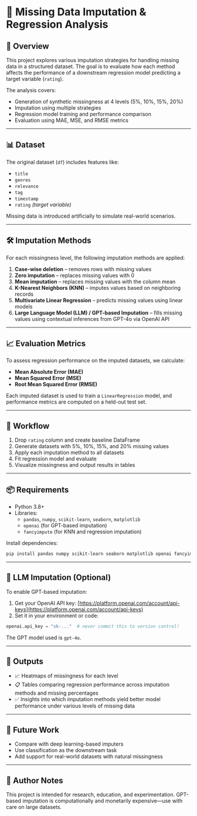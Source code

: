 
# 🧠 Missing Data Imputation & Regression Analysis

## 📌 Overview

This project explores various imputation strategies for handling missing data in a structured dataset. The goal is to evaluate how each method affects the performance of a downstream regression model predicting a target variable (`rating`).

The analysis covers:
- Generation of synthetic missingness at 4 levels (5%, 10%, 15%, 20%)
- Imputation using multiple strategies
- Regression model training and performance comparison
- Evaluation using MAE, MSE, and RMSE metrics

---

## 📊 Dataset

The original dataset (`df`) includes features like:
- `title`
- `genres`
- `relevance`
- `tag`
- `timestamp`
- `rating` *(target variable)*

Missing data is introduced artificially to simulate real-world scenarios.

---

## 🛠️ Imputation Methods

For each missingness level, the following imputation methods are applied:

1. **Case-wise deletion** – removes rows with missing values  
2. **Zero imputation** – replaces missing values with 0  
3. **Mean imputation** – replaces missing values with the column mean  
4. **K-Nearest Neighbors (KNN)** – imputes values based on neighboring records  
5. **Multivariate Linear Regression** – predicts missing values using linear models  
6. **Large Language Model (LLM) / GPT-based Imputation** – fills missing values using contextual inferences from GPT-4o via OpenAI API  

---

## 📈 Evaluation Metrics

To assess regression performance on the imputed datasets, we calculate:

- **Mean Absolute Error (MAE)**
- **Mean Squared Error (MSE)**
- **Root Mean Squared Error (RMSE)**

Each imputed dataset is used to train a `LinearRegression` model, and performance metrics are computed on a held-out test set.

---

## 🔄 Workflow

1. Drop `rating` column and create baseline DataFrame  
2. Generate datasets with 5%, 10%, 15%, and 20% missing values  
3. Apply each imputation method to all datasets  
4. Fit regression model and evaluate  
5. Visualize missingness and output results in tables  

---

## 📦 Requirements

- Python 3.8+  
- Libraries:
  - `pandas`, `numpy`, `scikit-learn`, `seaborn`, `matplotlib`  
  - `openai` (for GPT-based imputation)  
  - `fancyimpute` (for KNN and regression imputation)  

Install dependencies:

```bash
pip install pandas numpy scikit-learn seaborn matplotlib openai fancyimpute
```

---

## 🔐 LLM Imputation (Optional)

To enable GPT-based imputation:

1. Get your OpenAI API key: [https://platform.openai.com/account/api-keys](https://platform.openai.com/account/api-keys)  
2. Set it in your environment or code:

```python
openai.api_key = "sk-..."  # never commit this to version control!
```

The GPT model used is `gpt-4o`.

---

## 📁 Outputs

- 📈 Heatmaps of missingness for each level  
- 📋 Tables comparing regression performance across imputation methods and missing percentages  
- ✅ Insights into which imputation methods yield better model performance under various levels of missing data  

---

## 🚀 Future Work

- Compare with deep learning-based imputers  
- Use classification as the downstream task  
- Add support for real-world datasets with natural missingness  

---

## 🧠 Author Notes

This project is intended for research, education, and experimentation. GPT-based imputation is computationally and monetarily expensive—use with care on large datasets.
